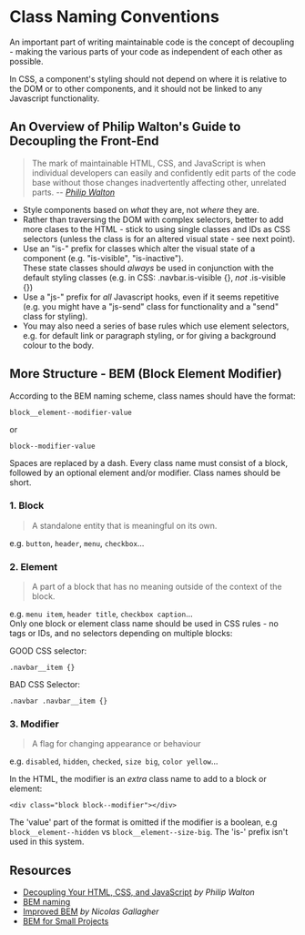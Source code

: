 # Class Naming Conventions

An important part of writing maintainable code is the concept of decoupling - 
 making the various parts of your code as independent of each other
as possible.

In CSS, a component's styling should not depend on where it is relative to the
DOM or to other components, and it should not be linked to any Javascript
functionality.

## An Overview of Philip Walton's Guide to Decoupling the Front-End
> The mark of maintainable HTML, CSS, and JavaScript is when individual
> developers can easily and confidently edit parts of the code base without
> those changes inadvertently affecting other, unrelated parts.
> -- <cite>[Philip Walton](https://philipwalton.com/articles/decoupling-html-css-and-javascript/)</cite>

* Style components based on _what_ they are, not _where_ they are.
* Rather than traversing the DOM with complex selectors, better to add more
  clases to the HTML - stick to using single classes and IDs as CSS selectors
  (unless the class is for an altered visual state - see next point).
* Use an "is-" prefix for classes which alter the visual state of a component
  (e.g. "is-visible", "is-inactive").  
  These state classes should _always_ be used in conjunction with the default
  styling classes (e.g. in CSS: .navbar.is-visible {}, _not_ .is-visible {})
* Use a "js-" prefix for _all_ Javascript hooks, even if it seems repetitive
  (e.g. you might have a "js-send" class for functionality and a "send" class for
  styling).
* You may also need a series of base rules which use element
  selectors, e.g. for default link or paragraph styling, or for giving
  a background colour to the body.

## More Structure - BEM (Block Element Modifier)
According to the BEM naming scheme, class names should have the format:
```
block__element--modifier-value
```
or
```
block--modifier-value
```
Spaces are replaced by a dash. Every class name must consist of 
a block, followed by an optional element and/or modifier. Class names should be
short.

### 1. Block
>A standalone entity that is meaningful on its own.  

e.g. `button`, `header`, `menu`, `checkbox`...

### 2. Element
>A part of a block that has no meaning outside of the context of the block.  

e.g. `menu item`, `header title`, `checkbox caption`...  
Only one block or element class name should be used in CSS rules - no tags or
  IDs, and no selectors depending on multiple blocks:

  GOOD CSS selector:  
  ```
  .navbar__item {}
  ```
  BAD CSS Selector:  
  ```
  .navbar .navbar__item {}
  ```

### 3. Modifier
>A flag for changing appearance or behaviour

e.g. `disabled`, `hidden`,
  `checked`, `size big`, `color yellow`...

In the HTML, the modifier is an _extra_ class name to add to a block or
element:  
```
<div class="block block--modifier"></div>
```
The 'value' part of the format is omitted if the modifier is a boolean, e.g
`block__element--hidden` vs `block__element--size-big`. The 'is-' prefix isn't
used in this system.


## Resources
* [Decoupling Your HTML, CSS, and JavaScript](https://philipwalton.com/articles/decoupling-html-css-and-javascript/) _by Philip Walton_
* [BEM naming](http://getbem.com/naming/)
* [Improved
  BEM](http://nicolasgallagher.com/about-html-semantics-front-end-architecture/)
  _by Nicolas Gallagher_
* [BEM for Small
  Projects](https://www.smashingmagazine.com/2014/07/bem-methodology-for-small-projects/)
